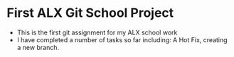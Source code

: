 # First ALX Git School Project

- This is the first git assignment for my ALX school work
- I have completed a number of tasks so far including: A Hot Fix, creating a new branch.
